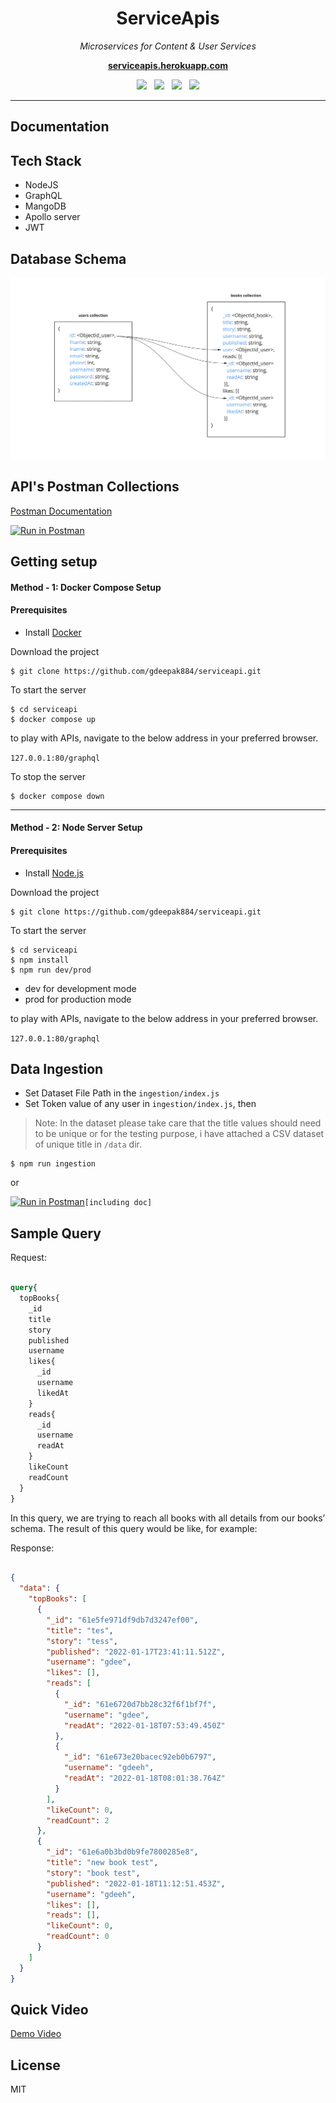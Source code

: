 <h1 align="center">ServiceApis</h1>

<p align="center">
  <i>Microservices for Content & User Services</i>
  <br>
</p>

<p align="center">
  <a href="https://serviceapis.herokuapp.com/"><strong>serviceapis.herokuapp.com</strong></a>
  <br>
</p>

<p align="center">
    <img src="https://img.shields.io/badge/npm-v8.1.0-blue?logo=npm"/>
     &nbsp;
    <img src="https://img.shields.io/badge/docker-compose-blue?logo=docker"/>
     &nbsp;
    <img src="https://img.shields.io/badge/graphql-v15.8.0-red?logo=graphql&logoColor=red&label=graphql" />
     &nbsp;
    <img src="https://img.shields.io/badge/heroku-deployed-blue?logo=heroku"/>
</p>

<hr>

## Documentation

## Tech Stack

- NodeJS
- GraphQL
- MangoDB 
- Apollo server
- JWT

## Database Schema

![Database Schema](https://raw.githubusercontent.com/gdeepak884/serviceapi/main/img/schema.png?token=GHSAT0AAAAAABO4KBTLWIVMMUU7NAFWKK6GYPVHGKQ)


## API's Postman Collections

[Postman Documentation](https://documenter.getpostman.com/view/13401788/UVXqDsY5)

[![Run in Postman](https://run.pstmn.io/button.svg)](https://app.getpostman.com/run-collection/2b684f9cb08eeb4b7c3a?action=collection%2Fimport)


## Getting setup

#### Method - 1:  Docker Compose Setup

#### Prerequisites

- Install [Docker](https://www.docker.com/)

Download the project

```
$ git clone https://github.com/gdeepak884/serviceapi.git
```

To start the server

```
$ cd serviceapi
$ docker compose up
```

to play with APIs, navigate to the below address in
your preferred browser.

`127.0.0.1:80/graphql`

To stop the server

```
$ docker compose down
```

<hr>

#### Method - 2:  Node Server Setup

#### Prerequisites

- Install [Node.js](https://nodejs.org/en/)

Download the project

```
$ git clone https://github.com/gdeepak884/serviceapi.git
```

To start the server

```
$ cd serviceapi
$ npm install
$ npm run dev/prod
```
* dev for development mode
* prod for production mode

to play with APIs, navigate to the below address in
your preferred browser.

`127.0.0.1:80/graphql`

## Data Ingestion

- Set Dataset File Path in the `ingestion/index.js` 
- Set Token value of any user in `ingestion/index.js`, then

> Note: In the dataset please take care that the title values should need to be unique or for the testing purpose, i have attached a CSV dataset of unique title in `/data` dir.
```
$ npm run ingestion
```
or

[![Run in Postman](https://run.pstmn.io/button.svg)](https://app.getpostman.com/run-collection/a9e3524fb76919145520?action=collection%2Fimport)`[including doc]`

## Sample Query

Request:

```graphql

query{
  topBooks{
    _id
    title
    story
    published
    username
    likes{
      _id
      username
      likedAt
    }
    reads{
      _id
      username
      readAt
    }
    likeCount
    readCount
  }
}

```

In this query, we are trying to reach all books with all details from our books’ schema. The result of this query would be like, for example:

Response:

```json

{
  "data": {
    "topBooks": [
      {
        "_id": "61e5fe971df9db7d3247ef00",
        "title": "tes",
        "story": "tess",
        "published": "2022-01-17T23:41:11.512Z",
        "username": "gdee",
        "likes": [],
        "reads": [
          {
            "_id": "61e6720d7bb28c32f6f1bf7f",
            "username": "gdee",
            "readAt": "2022-01-18T07:53:49.450Z"
          },
          {
            "_id": "61e673e20bacec92eb0b6797",
            "username": "gdeeh",
            "readAt": "2022-01-18T08:01:38.764Z"
          }
        ],
        "likeCount": 0,
        "readCount": 2
      },
      {
        "_id": "61e6a0b3bd0b9fe7800285e8",
        "title": "new book test",
        "story": "book test",
        "published": "2022-01-18T11:12:51.453Z",
        "username": "gdeeh",
        "likes": [],
        "reads": [],
        "likeCount": 0,
        "readCount": 0
      }
    ]
  }
}
```
## Quick Video

[Demo Video](https://www.youtube.com/watch?v=EbYbtmU9VnY)

## License

MIT
